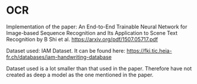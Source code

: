 # OCR
Implementation of the paper: An End-to-End Trainable Neural Network for Image-based Sequence
Recognition and Its Application to Scene Text Recognition by B Shi et al. https://arxiv.org/pdf/1507.05717.pdf

Dataset used: IAM Dataset. It can be found here: https://fki.tic.heia-fr.ch/databases/iam-handwriting-database

Dataset used is a lot smaller than that used in the paper. Therefore have not created as deep a model as the one mentioned in the paper.
